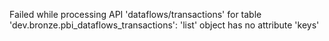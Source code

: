 Failed while processing API 'dataflows/transactions' for table 'dev.bronze.pbi_dataflows_transactions': 'list' object has no attribute 'keys'
